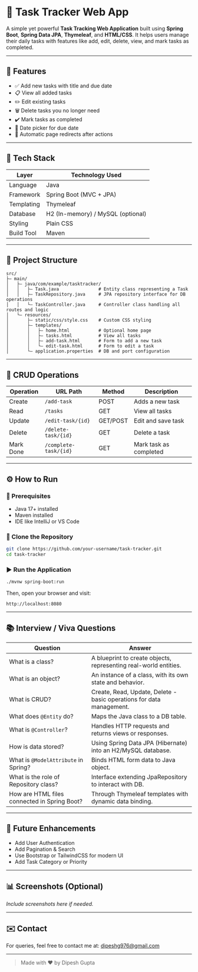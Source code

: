 # 📅 Task Tracker Web App

A simple yet powerful **Task Tracking Web Application** built using **Spring Boot**, **Spring Data JPA**, **Thymeleaf**, and **HTML/CSS**. It helps users manage their daily tasks with features like add, edit, delete, view, and mark tasks as completed.

---

## 🚀 Features

* ✅ Add new tasks with title and due date
* 📋 View all added tasks
* ✏️ Edit existing tasks
* 🗑️ Delete tasks you no longer need
* ✔️ Mark tasks as completed
* 📅 Date picker for due date
* 🔁 Automatic page redirects after actions

---

## 💠 Tech Stack

| Layer      | Technology Used                   |
| ---------- | --------------------------------- |
| Language   | Java                              |
| Framework  | Spring Boot (MVC + JPA)           |
| Templating | Thymeleaf                         |
| Database   | H2 (In-memory) / MySQL (optional) |
| Styling    | Plain CSS                         |
| Build Tool | Maven                             |

---

## 📂 Project Structure

```
src/
├— main/
│   ├— java/com/example/tasktracker/
│   │   ├— Task.java               # Entity class representing a Task
│   │   ├— TaskRepository.java     # JPA repository interface for DB operations
│   │   └— TaskController.java     # Controller class handling all routes and logic
│   └— resources/
│       ├— static/css/style.css    # Custom CSS styling
│       ├— templates/
│       │   ├— home.html           # Optional home page
│       │   ├— tasks.html          # View all tasks
│       │   ├— add-task.html       # Form to add a new task
│       │   └— edit-task.html      # Form to edit a task
│       └— application.properties  # DB and port configuration
```

---

## 🔄 CRUD Operations

| Operation | URL Path              | Method   | Description            |
| --------- | --------------------- | -------- | ---------------------- |
| Create    | `/add-task`           | POST     | Adds a new task        |
| Read      | `/tasks`              | GET      | View all tasks         |
| Update    | `/edit-task/{id}`     | GET/POST | Edit and save task     |
| Delete    | `/delete-task/{id}`   | GET      | Delete a task          |
| Mark Done | `/complete-task/{id}` | GET      | Mark task as completed |

---

## ⚙️ How to Run

### 📌 Prerequisites

* Java 17+ installed
* Maven installed
* IDE like IntelliJ or VS Code

### 📅 Clone the Repository

```bash
git clone https://github.com/your-username/task-tracker.git
cd task-tracker
```

### ▶️ Run the Application

```bash
./mvnw spring-boot:run
```

Then, open your browser and visit:

```
http://localhost:8080
```

---

## 📚 Interview / Viva Questions

| Question                                     | Answer                                                               |
| -------------------------------------------- | -------------------------------------------------------------------- |
| What is a class?                             | A blueprint to create objects, representing real-world entities.     |
| What is an object?                           | An instance of a class, with its own state and behavior.             |
| What is CRUD?                                | Create, Read, Update, Delete - basic operations for data management. |
| What does `@Entity` do?                      | Maps the Java class to a DB table.                                   |
| What is `@Controller`?                       | Handles HTTP requests and returns views or responses.                |
| How is data stored?                          | Using Spring Data JPA (Hibernate) into an H2/MySQL database.         |
| What is `@ModelAttribute` in Spring?         | Binds HTML form data to Java object.                                 |
| What is the role of Repository class?        | Interface extending JpaRepository to interact with DB.               |
| How are HTML files connected in Spring Boot? | Through Thymeleaf templates with dynamic data binding.               |

---

## 🚀 Future Enhancements

* Add User Authentication
* Add Pagination & Search
* Use Bootstrap or TailwindCSS for modern UI
* Add Task Category or Priority

---

## 📊 Screenshots (Optional)

*Include screenshots here if needed.*

---

## ✉️ Contact

For queries, feel free to contact me at: [dipeshg976@gmail.com](mailto:dipeshg976.com)

---

> Made with ❤️ by Dipesh Gupta
